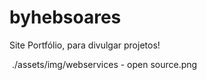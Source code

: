 # byhebsoares
 
Site Portfólio, para divulgar projetos!

<img> ./assets/img/webservices - open source.png
